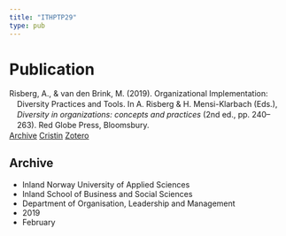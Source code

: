 ```yaml
---
title: "ITHPTP29"
type: pub
---
```

<h1>Publication</h1>
<article id="csl-bib-container-ITHPTP29" class="csl-bib-container">
  <div class="csl-bib-body" style="line-height: 1.35; padding-left: 1em; text-indent:-1em;">
  <div class="csl-entry">Risberg, A., &amp; van den Brink, M. (2019). Organizational Implementation: Diversity Practices and Tools. In A. Risberg &amp; H. Mensi-Klarbach (Eds.), <i>Diversity in organizations: concepts and practices</i> (2nd ed., pp. 240&#x2013;263). Red Globe Press, Bloomsbury.</div>
</div>
  <div class="csl-bib-buttons">
    <a href="#taxonomy-article-ITHPTP29" class="csl-bib-button">Archive</a>
    <a href="https://app.cristin.no/results/show.jsf?id=1674041" alt="Cristin URL" class="csl-bib-button">Cristin</a>
    <a href="http://zotero.org/groups/5402882/items/ITHPTP29" alt="Zotero URL" class="csl-bib-button">Zotero</a>
  </div>
  <div id="csl-bib-meta-container-ITHPTP29"></div>
</article>
<div id="csl-bib-meta-ITHPTP29" class="csl-bib-meta">
  <article id="taxonomy-article-ITHPTP29" class="taxonomy-article">
    <h1>Archive</h1>
    <ul>
      <li>Inland Norway University of Applied Sciences</li>
      <li>Inland School of Business and Social Sciences</li>
      <li>Department of Organisation, Leadership and Management</li>
      <li>2019</li>
      <li>February</li>
    </ul>
  </article>
</div>
